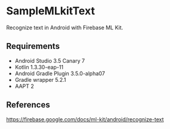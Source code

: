 # SampleMLkitText
Recognize text in Android with Firebase ML Kit.

## Requirements
* Android Studio 3.5 Canary 7
* Kotlin 1.3.30-eap-11
* Android Gradle Plugin 3.5.0-alpha07
* Gradle wrapper 5.2.1
* AAPT 2

## References
https://firebase.google.com/docs/ml-kit/android/recognize-text
